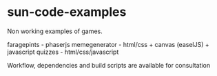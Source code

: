 # sun-code-examples

Non working examples of games.

faragepints - phaserjs
memegenerator - html/css + canvas (easelJS) + javascript
quizzes - html/css/javascript

Workflow, dependencies and build scripts are available for consultation

